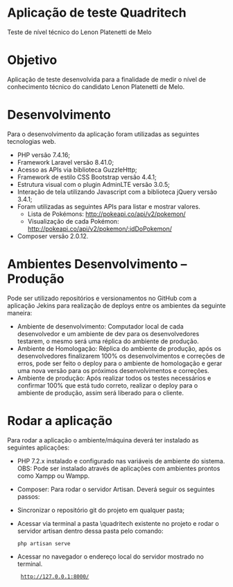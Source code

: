 # Aplicação de teste Quadritech
Teste de nível técnico do Lenon Platenetti de Melo

# Objetivo
Aplicação de teste desenvolvida para a finalidade de medir o nível de conhecimento técnico do candidato Lenon Platenetti de Melo.
# Desenvolvimento
Para o desenvolvimento da aplicação foram utilizadas as seguintes tecnologias web.
* PHP versão 7.4.16;
* Framework Laravel versão 8.41.0;
* Acesso as APIs via biblioteca GuzzleHttp;
* Framework de estilo CSS Bootstrap versão 4.4.1;
* Estrutura visual com o plugin AdminLTE versão 3.0.5;
* Interação de tela utilizando Javascript com a biblioteca jQuery versão 3.4.1;
* Foram utilizadas as seguintes APIs para listar e mostrar valores.
  * Lista de Pokémons: http://pokeapi.co/api/v2/pokemon/
  * Visualização de cada Pokémon: http://pokeapi.co/api/v2/pokemon/:idDoPokemon/
* Composer versão 2.0.12.
# Ambientes Desenvolvimento – Produção
Pode ser utilizado repositórios e versionamentos no GitHub com a aplicação Jekins para realização de deploys entre os ambientes da seguinte maneira:
* Ambiente de desenvolvimento: Computador local de cada desenvolvedor e um ambiente de dev para os desenvolvedores testarem, o mesmo será uma réplica do ambiente de produção.
* Ambiente de Homologação: Réplica do ambiente de produção, após os desenvolvedores finalizarem 100% os desenvolvimentos e correções de erros, pode ser feito o deploy para o ambiente de homologação e gerar uma nova versão para os próximos desenvolvimentos e correções.
* Ambiente de produção:  Após realizar todos os testes necessários e confirmar 100% que está tudo correto, realizar o deploy para o ambiente de produção, assim será liberado para o cliente.
# Rodar a aplicação
Para rodar a aplicação o ambiente/máquina deverá ter instalado as seguintes aplicações:
* PHP 7.2.x instalado e configurado nas variáveis de ambiente do sistema.
OBS: Pode ser instalado através de aplicações com ambientes prontos como Xampp ou Wampp.
* Composer: Para rodar o servidor Artisan.
Deverá seguir os seguintes passos:
* Sincronizar o repositório git do projeto em qualquer pasta;
* Acessar via terminal a pasta \quadritech existente no projeto e rodar o servidor artisan dentro dessa pasta pelo comando:

    <code>php artisan serve</code>
    
* Acessar no navegador o endereço local do servidor mostrado no terminal.

  <code> http://127.0.0.1:8000/ </code>

